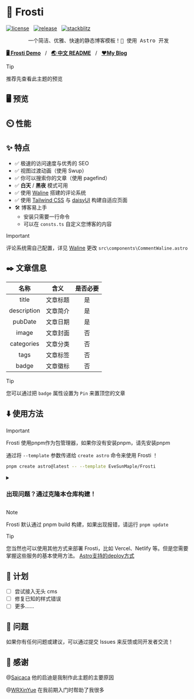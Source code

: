 # 🧊 Frosti

[![license](https://badgen.net/github/license/EveSunMaple/Frosti)](https://github.com/EveSunMaple/Frosti/blob/main/LICENSE)&nbsp;&nbsp;&nbsp;[![release](https://badgen.net/github/release/EveSunMaple/Frosti)](https://github.com/EveSunMaple/Frosti/releases)&nbsp;&nbsp;&nbsp;[![stackblitz](https://developer.stackblitz.com/img/open_in_stackblitz_small.svg)](https://stackblitz.com/github/EveSunMaple/Frosti)

<pre align="center">
一个简洁、优雅、快速的静态博客模板！🚀 使用 Astro 开发
</pre>

[**🖥️ Frosti Demo**](https://frosti.saroprock.com)&nbsp;&nbsp;&nbsp;/&nbsp;&nbsp;&nbsp;[**🌏 中文 README**](https://github.com/EveSunMaple/Frosti/blob/main/README.zh-CN.md)&nbsp;&nbsp;&nbsp;/&nbsp;&nbsp;&nbsp;[**❤️My Blog**](https://www.saroprock.com)

> [!TIP]
> 推荐先查看此主题的预览

## 🖥️ 预览


## ⏲️ 性能


## ✨ 特点

- ✅ 极速的访问速度与优秀的 SEO
- ✅ 视图过渡动画（使用 Swup）
- ✅ 你可以搜索你的文章（使用 pagefind）
- ✅ **白天** / **黑夜** 模式可用
- ✅ 使用 [Waline](https://waline.js.org/) 搭建的评论系统
- ✅ 使用 [Tailwind CSS](https://tailwindcss.com/) 与 [daisyUI](https://daisyui.com/) 构建自适应页面
- 🛠️ 博客易上手
  - 安装只需要一行命令
  - 可以在 `consts.ts` 自定义您博客的内容

> [!IMPORTANT]
> 评论系统需自己配置，详见 [Waline](https://waline.js.org/) 更改 `src\components\CommentWaline.astro`

## ✒️ 文章信息

|    名称     |   含义   | 是否必要 |
| :---------: | :------: | :------: |
|    title    | 文章标题 |    是    |
| description | 文章简介 |    是    |
|   pubDate   | 文章日期 |    是    |
|    image    | 文章封面 |    否    |
| categories  | 文章分类 |    否    |
|    tags     | 文章标签 |    否    |
|    badge    | 文章徽标 |    否    |

> [!TIP]
> 您可以通过把 `badge` 属性设置为 `Pin` 来置顶您的文章

## ⬇️ 使用方法

> [!IMPORTANT]
> Frosti 使用pnpm作为包管理器，如果你没有安装pnpm，请先安装pnpm

通过将 `--template` 参数传递给 `create astro` 命令来使用 Frosti ！

```sh
pnpm create astro@latest -- --template EveSunMaple/Frosti
```

<details>
  <summary><h3>出现问题？通过克隆本仓库构建！</h3></summary>

1. 安装pnpm包管理器

```sh
npm i -g pnpm
```

2. 克隆项目

```sh
git clone --depth 1 https://github.com/  EveSunMaple/Frosti.git Frosti
```

3. 进入项目文件夹

```sh
cd Frosti
```

4. 安装依赖

```sh
pnpm i
```

5. 调试、运行项目

```sh
pnpm run dev # 启动调试服务器

pnpm run build # 构建项目为静态文件
```

</details>

> [!NOTE]
> Frosti 默认通过 pnpm build 构建，如果出现报错，请运行 `pnpm update`

> [!TIP]
> 您当然也可以使用其他方式来部署 Frosti，比如 Vercel、Netlify 等。但是您需要掌握这些服务的基本使用方法。
> [Astro支持的deploy方式](https://docs.astro.build/zh-cn/guides/deploy/)

## 🎯 计划

- [ ] 尝试接入无头 cms
- [ ] 修复已知的样式错误
- [ ] 更多……

## 👀 问题

如果你有任何问题或建议，可以通过提交 Issues 来反馈或同开发者交流！

## 🎉 感谢

@[Saicaca](https://github.com/saicaca) 他的启迪是我制作此主题的主要原因

@[WRXinYue](https://github.com/WRXinYue) 在我前期入门时帮助了我很多
